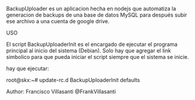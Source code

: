 BackupUploader es un aplicacion hecha en nodejs que automatiza la generacion
de backups de una base de datos MySQL para después subir ese archivo a una 
cuenta de google drive. 

USO

El script BackupUploaderInit es el encargado de ejecutar el programa principal
al inicio del sistema (Debian). Solo hay que agregar el link simbolico para
 que pueda iniciar el script siempre que el sistema se inicie.

hay que ejecutar: 

root@skx:~# update-rc.d BackupUploaderInit defaults




Author: Francisco Villasanti
@FrankVillasanti
